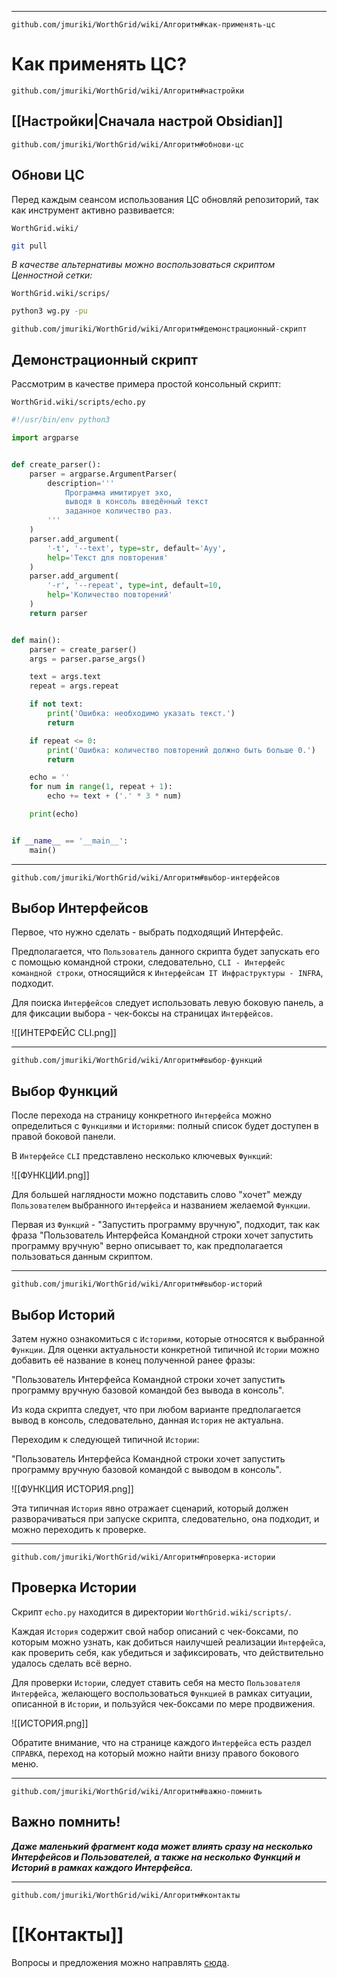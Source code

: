 ***
```url
github.com/jmuriki/WorthGrid/wiki/Алгоритм#как-применять-цс
```
# Как применять ЦС?

```url
github.com/jmuriki/WorthGrid/wiki/Алгоритм#настройки
```
## [[Настройки|Сначала настрой Obsidian]]

```url
github.com/jmuriki/WorthGrid/wiki/Алгоритм#обнови-цс
```
## Обнови ЦС

Перед каждым сеансом использования ЦС обновляй репозиторий, так как инструмент активно развивается:

`WorthGrid.wiki/`
```sh
git pull
```

_В качестве альтернативы можно воспользоваться скриптом Ценностной сетки:_

`WorthGrid.wiki/scrips/`
```sh
python3 wg.py -pu
```

```url
github.com/jmuriki/WorthGrid/wiki/Алгоритм#демонстрационный-скрипт
```
## Демонстрационный скрипт

Рассмотрим в качестве примера простой консольный скрипт:

`WorthGrid.wiki/scripts/echo.py`
```python
#!/usr/bin/env python3

import argparse


def create_parser():
    parser = argparse.ArgumentParser(
        description='''
            Программа имитирует эхо,
            выводя в консоль введённый текст
            заданное количество раз.
        '''
    )
    parser.add_argument(
        '-t', '--text', type=str, default='Ауу',
        help='Текст для повторения'
    )
    parser.add_argument(
        '-r', '--repeat', type=int, default=10,
        help='Количество повторений'
    )
    return parser


def main():
    parser = create_parser()
    args = parser.parse_args()

    text = args.text
    repeat = args.repeat

    if not text:
        print('Ошибка: необходимо указать текст.')
        return

    if repeat <= 0:
        print('Ошибка: количество повторений должно быть больше 0.')
        return

    echo = ''
    for num in range(1, repeat + 1):
        echo += text + ('.' * 3 * num)

    print(echo)


if __name__ == '__main__':
    main()

```
***
```url
github.com/jmuriki/WorthGrid/wiki/Алгоритм#выбор-интерфейсов
```
## Выбор Интерфейсов

Первое, что нужно сделать - выбрать подходящий Интерфейс.

Предполагается, что `Пользователь` данного скрипта будет запускать его с помощью командной строки, следовательно, `CLI - Интерфейс командной строки`, относящийся к `Интерфейсам IT Инфраструктуры - INFRA`, подходит.

Для поиска `Интерфейсов` следует использовать левую боковую панель, а для фиксации выбора - чек-боксы на страницах `Интерфейсов`.

![[ИНТЕРФЕЙС CLI.png]]

***
```url
github.com/jmuriki/WorthGrid/wiki/Алгоритм#выбор-функций
```
## Выбор Функций

После перехода на страницу конкретного `Интерфейса` можно определиться с `Функциями` и `Историями`: полный список будет доступен в правой боковой панели.

В `Интерфейсе` `CLI` представлено несколько ключевых `Функций`:

![[ФУНКЦИИ.png]]

Для большей наглядности можно подставить слово "хочет" между `Пользователем` выбранного `Интерфейса` и названием желаемой `Функции`.

Первая из `Функций` - "Запустить программу вручную", подходит, так как фраза "Пользователь Интерфейса Командной строки хочет запустить программу вручную" верно описывает то, как предполагается пользоваться данным скриптом.

***
```url
github.com/jmuriki/WorthGrid/wiki/Алгоритм#выбор-историй
```
## Выбор Историй

Затем нужно ознакомиться с `Историями`, которые относятся к выбранной `Функции`. Для оценки актуальности конкретной типичной `Истории` можно добавить её название в конец полученной ранее фразы:

"Пользователь Интерфейса Командной строки хочет запустить программу вручную базовой командой без вывода в консоль".

Из кода скрипта следует, что при любом варианте предполагается вывод в консоль, следовательно, данная `История` не актуальна.

Переходим к следующей типичной `Истории`:

"Пользователь Интерфейса Командной строки хочет запустить программу вручную базовой командой с выводом в консоль".

![[ФУНКЦИЯ ИСТОРИЯ.png]]

Эта типичная `История` явно отражает сценарий, который должен разворачиваться при запуске скрипта, следовательно, она подходит, и можно переходить к проверке.

***
```url
github.com/jmuriki/WorthGrid/wiki/Алгоритм#проверка-истории
```
## Проверка Истории

Скрипт `echo.py` находится в директории  `WorthGrid.wiki/scripts/`.

Каждая `История` содержит свой набор описаний с чек-боксами, по которым можно узнать, как добиться наилучшей реализации `Интерфейса`, как проверить себя, как убедиться и зафиксировать, что действительно удалось сделать всё верно.

Для проверки `Истории`, следует ставить себя на место `Пользователя` `Интерфейса`, желающего воспользоваться `Функцией` в рамках ситуации, описанной в `Истории`, и пользуйся чек-боксами по мере продвижения.

![[ИСТОРИЯ.png]]

Обратите внимание, что на странице каждого `Интерфейса` есть раздел `СПРАВКА`, переход на который можно найти внизу правого бокового меню.

***
```url
github.com/jmuriki/WorthGrid/wiki/Алгоритм#важно-помнить
```
## Важно помнить!

_**Даже маленький фрагмент кода может влиять сразу на несколько Интерфейсов и  Пользователей, а также на несколько Функций и Историй в рамках каждого Интерфейса.**_

***
```url
github.com/jmuriki/WorthGrid/wiki/Алгоритм#контакты
```
# [[Контакты]]
Вопросы и предложения можно направлять [сюда](https://github.com/jmuriki/WorthGrid/wiki/Контакты).
